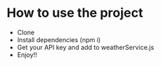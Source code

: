 # How to use the project

- Clone
- Install dependencies (npm i)
- Get your API key and add to weatherService.js
- Enjoy!!
